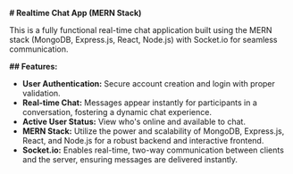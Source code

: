 **# Realtime Chat App (MERN Stack)**

This is a fully functional real-time chat application built using the MERN stack (MongoDB, Express.js, React, Node.js) with Socket.io for seamless communication.

**## Features:**

- **User Authentication:** Secure account creation and login with proper validation.
- **Real-time Chat:** Messages appear instantly for participants in a conversation, fostering a dynamic chat experience.
- **Active User Status:** View who's online and available to chat.
- **MERN Stack:** Utilize the power and scalability of MongoDB, Express.js, React, and Node.js for a robust backend and interactive frontend.
- **Socket.io:** Enables real-time, two-way communication between clients and the server, ensuring messages are delivered instantly.

